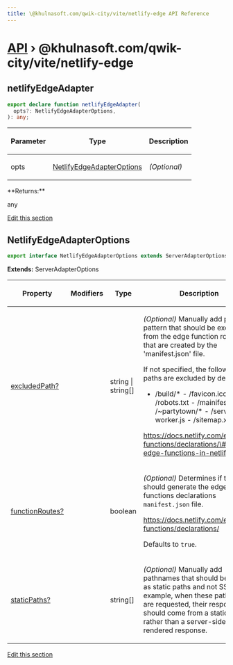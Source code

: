 ```yaml
---
title: \@khulnasoft.com/qwik-city/vite/netlify-edge API Reference
---
```


# [API](/api) &rsaquo; @khulnasoft.com/qwik-city/vite/netlify-edge

## netlifyEdgeAdapter

```typescript
export declare function netlifyEdgeAdapter(
  opts?: NetlifyEdgeAdapterOptions,
): any;
```

<table><thead><tr><th>

Parameter

</th><th>

Type

</th><th>

Description

</th></tr></thead>
<tbody><tr><td>

opts

</td><td>

[NetlifyEdgeAdapterOptions](#netlifyedgeadapteroptions)

</td><td>

_(Optional)_

</td></tr>
</tbody></table>
**Returns:**

any

[Edit this section](https://github.com/KhulnaSoft/qwik/tree/main/packages/qwik-city/src/adapters/netlify-edge/vite/index.ts)

## NetlifyEdgeAdapterOptions

```typescript
export interface NetlifyEdgeAdapterOptions extends ServerAdapterOptions
```

**Extends:** ServerAdapterOptions

<table><thead><tr><th>

Property

</th><th>

Modifiers

</th><th>

Type

</th><th>

Description

</th></tr></thead>
<tbody><tr><td>

[excludedPath?](#)

</td><td>

</td><td>

string \| string[]

</td><td>

_(Optional)_ Manually add path pattern that should be excluded from the edge function routes that are created by the 'manifest.json' file.

If not specified, the following paths are excluded by default:

- /build/\* - /favicon.ico - /robots.txt - /mainifest.json - /\~partytown/\* - /service-worker.js - /sitemap.xml

https://docs.netlify.com/edge-functions/declarations/\#declare-edge-functions-in-netlify-toml

</td></tr>
<tr><td>

[functionRoutes?](#)

</td><td>

</td><td>

boolean

</td><td>

_(Optional)_ Determines if the build should generate the edge functions declarations `manifest.json` file.

https://docs.netlify.com/edge-functions/declarations/

Defaults to `true`.

</td></tr>
<tr><td>

[staticPaths?](#)

</td><td>

</td><td>

string[]

</td><td>

_(Optional)_ Manually add pathnames that should be treated as static paths and not SSR. For example, when these pathnames are requested, their response should come from a static file, rather than a server-side rendered response.

</td></tr>
</tbody></table>

[Edit this section](https://github.com/KhulnaSoft/qwik/tree/main/packages/qwik-city/src/adapters/netlify-edge/vite/index.ts)
